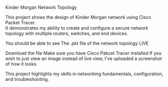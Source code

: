 Kinder Morgan Network Topology 

This project shows the design of Kinder Morgan network using Cisco Packet Tracer.  
It demonstrates my ability to create and configure a secure network topology with multiple routers, switches, and end devices.

You should be able to see The .pkt file of the network topology LIVE 

Download the file 
Make sure you have Cisco Pakcet Tracer installed
If you wish to just view an image instead of live view, I've uploaded a screenshot of how it looks. 

This project highlights my skills in networking fundamentals, configuration, and troubleshooting.

